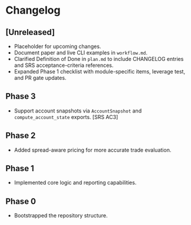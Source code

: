 # Changelog

## [Unreleased]
- Placeholder for upcoming changes.
- Document paper and live CLI examples in `workflow.md`.
- Clarified Definition of Done in `plan.md` to include CHANGELOG entries and SRS acceptance-criteria references.
- Expanded Phase 1 checklist with module-specific items, leverage test, and PR gate updates.

## Phase 3
- Support account snapshots via `AccountSnapshot` and `compute_account_state` exports. [SRS AC3]

## Phase 2
- Added spread-aware pricing for more accurate trade evaluation.

## Phase 1
- Implemented core logic and reporting capabilities.

## Phase 0
- Bootstrapped the repository structure.
